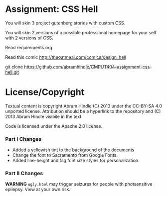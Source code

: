 Assignment: CSS Hell
====================

You will skin 3 project gutenberg stories with custom CSS.

You will skin 2 versions of a possible professional homepage for your
self with 2 versions of CSS.

Read requirements.org

Read this comic http://theoatmeal.com/comics/design_hell

git clone https://github.com/abramhindle/CMPUT404-assignment-css-hell.git

License/Copyright
=================

Textual content is copyright Abram Hindle (C) 2013 under the CC-BY-SA
4.0 unported license. Attribution should be a hyperlink to the
repository and (C) 2013 Abram Hindle visibile in the text.

Code is licensed under the Apache 2.0 license.


### Part I Changes
- Added a yellowish tint to the background of the documents
- Change the font to Sacramento from Google Fonts. 
- Added line-height and tag font size styles for personalization. 

### Part II Changes
**WARNING** `ugly.html` may trigger seizures for people with photsensitive epilepsy. View at your own risk.